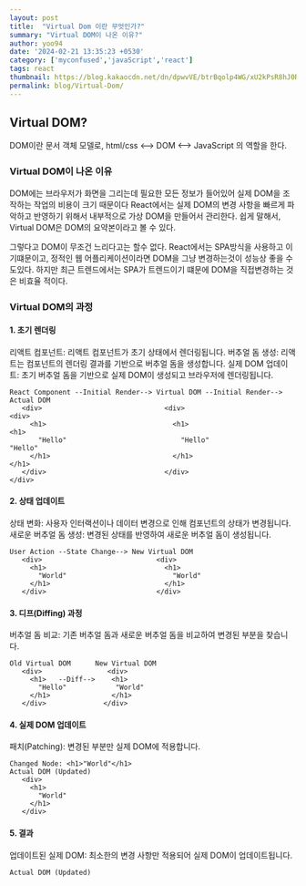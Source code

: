 ```yaml
---
layout: post
title:  "Virtual Dom 이란 무엇인가?"
summary: "Virtual DOM이 나온 이유?"
author: yoo94
date: '2024-02-21 13:35:23 +0530'
category: ['myconfused','javaScript','react']
tags: react
thumbnail: https://blog.kakaocdn.net/dn/dpwvVE/btrBqolp4WG/xU2kPsR8hJ0Rpx9B1LSoZ1/img.png
permalink: blog/Virtual-Dom/
---
```

## Virtual DOM?

DOM이란 문서 객체 모델로, html/css <--> DOM <--> JavaScript 의 역할을 한다.

### Virtual DOM이 나온 이유

DOM에는 브라우저가 화면을 그리는데 필요한 모든 정보가 들어있어 실제 DOM을 조작하는 작업의 비용이 크기 때문이다
React에서는 실제 DOM의 변경 사항을 빠르게 파악하고 반영하기 위해서 내부적으로 가상 DOM을 만들어서 관리한다. 
쉽게 말해서, Virtual DOM은 DOM의 요약본이라고 볼 수 있다.

그렇다고 DOM이 무조건 느리다고는 할수 없다. React에서는 SPA방식을 사용하고 이기떄문이고, 정적인 웹 어플리케이션이라면
DOM을 그냥 변경하는것이 성능상 좋을 수 도있다. 하지만 최근 트렌드에서는 SPA가 트렌드이기 떄문에 DOM을 직접변경하는 것은 비효율 적이다.

### Virtual DOM의 과정
#### 1. 초기 렌더링

리액트 컴포넌트: 리액트 컴포넌트가 초기 상태에서 렌더링됩니다.
버추얼 돔 생성: 리액트는 컴포넌트의 렌더링 결과를 기반으로 버추얼 돔을 생성합니다.
실제 DOM 업데이트: 초기 버추얼 돔을 기반으로 실제 DOM이 생성되고 브라우저에 렌더링됩니다.
```text
React Component --Initial Render--> Virtual DOM --Initial Render--> Actual DOM
   <div>                              <div>                          <div>
     <h1>                               <h1>                           <h1>
       "Hello"                            "Hello"                        "Hello"
     </h1>                              </h1>                         </h1>
   </div>                             </div>                       </div>
```
#### 2. 상태 업데이트

상태 변화: 사용자 인터랙션이나 데이터 변경으로 인해 컴포넌트의 상태가 변경됩니다.
새로운 버추얼 돔 생성: 변경된 상태를 반영하여 새로운 버추얼 돔이 생성됩니다.
```text
User Action --State Change--> New Virtual DOM
   <div>                            <div>
     <h1>                             <h1>
       "World"                          "World"
     </h1>                            </h1>
   </div>                           </div>
```
#### 3. 디프(Diffing) 과정
버추얼 돔 비교: 기존 버추얼 돔과 새로운 버추얼 돔을 비교하여 변경된 부분을 찾습니다.
```text
Old Virtual DOM      New Virtual DOM
   <div>                <div>
     <h1>   --Diff-->    <h1>
       "Hello"            "World"
     </h1>               </h1>
   </div>              </div>
```
#### 4. 실제 DOM 업데이트
패치(Patching): 변경된 부분만 실제 DOM에 적용합니다. 
```text 
Changed Node: <h1>"World"</h1>
Actual DOM (Updated)
   <div>
     <h1>
       "World"
     </h1>
   </div>
```
#### 5. 결과
업데이트된 실제 DOM: 최소한의 변경 사항만 적용되어 실제 DOM이 업데이트됩니다.

```text
Actual DOM (Updated)
```
